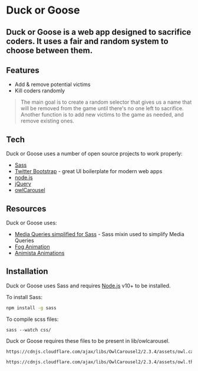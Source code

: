 # Duck or Goose
## Duck or Goose is a web app designed to sacrifice coders. It uses a fair and random system to choose between them.

## Features

- Add & remove potential victims
- Kill coders randomly

> The main goal is to create a random selector that gives us a name that will be removed from the game until there's no one left to sacrifice. 
> Another function is to add new victims to the game as needed, and remove existing ones.

## Tech

Duck or Goose uses a number of open source projects to work properly:

- [Sass] 
- [Twitter Bootstrap] - great UI boilerplate for modern web apps
- [node.js]
- [jQuery]
- [owlCarousel]

## Resources

Duck or Goose uses:

- [Media Queries simplified for Sass] - Sass mixin used to simplify Media Queries
- [Fog Animation]
- [Animista Animations]

## Installation

Duck or Goose uses Sass and requires [Node.js] v10+ to be installed.

To install Sass:

```sh
npm install -g sass
```

To compile scss files:

```
sass --watch css/
```

Duck or Goose requires these files to be present in lib/owlcarousel. 

```
https://cdnjs.cloudflare.com/ajax/libs/OwlCarousel2/2.3.4/assets/owl.carousel.css
```
```
https://cdnjs.cloudflare.com/ajax/libs/OwlCarousel2/2.3.4/assets/owl.theme.default.css
```

[//]: <>

   [node.js]: <http://nodejs.org>
   [Twitter Bootstrap]: <http://twitter.github.com/bootstrap/>
   [Sass]: <https://sass-lang.com/install>
   [jQuery]: <https://jquery.com/>
   [owlCarousel]: <https://owlcarousel2.github.io/OwlCarousel2/>

   
   [Media Queries simplified for Sass]: <https://cheewebdevelopment.com/element-first-scss-media-queries/>
   [Fog Animation]: <https://www.youtube.com/watch?v=hoesSpWk3zM&t=35s&ab_channel=Divinector>
   [Animista Animations]: <https://animista.net/play/exits/puff-out/puff-out-hor>

